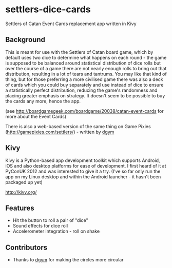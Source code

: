settlers-dice-cards
===================

Settlers of Catan Event Cards replacement app written in Kivy

Background
----------

This is meant for use with the Settlers of Catan board game, which by default uses two dice to determine what happens on each round - the game is supposed to be balanced around statistical distribution of dice rolls but over the course of a game there are not nearly enough rolls to bring out that distribution, resulting in a lot of tears and tantrums. You may like that kind of thing, but for those preferring a more civilised game there was also a deck of cards which you could buy separately and use instead of dice to ensure a statistically perfect distribution, reducing the game's randomness and placing greater emphasis on strategy. It doesn't seem to be possible to buy the cards any more, hence the app.

(see http://boardgamegeek.com/boardgame/20038/catan-event-cards for more about the Event Cards)

There is also a web-based version of the same thing on Game Pixies (http://gamepixies.com/settlers/) - written by [dgym](https://github.com/dgym)


Kivy
----

Kivy is a Python-based app development toolkit which supports Android, iOS and also desktop platforms for ease of development. I first heard of it at PyConUK 2012 and was interested to give it a try. (I've so far only run the app on my Linux desktop and within the Android launcher - it hasn't been packaged up yet)

http://kivy.org/


Features
--------
* Hit the button to roll a pair of "dice"
* Sound effects for dice roll
* Accelerometer integration - roll on shake


Contributors
------------
* Thanks to [dgym](https://github.com/dgym) for making the circles more circular
